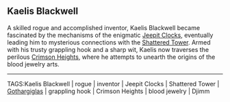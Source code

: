 ## Kaelis Blackwell

A skilled rogue and accomplished inventor, Kaelis Blackwell became fascinated by the mechanisms of the enigmatic [Jeepit Clocks](../Places/Jeepit%20Clocks.md), eventually leading him to mysterious connections with the [Shattered Tower](../Places/Shattered%20Tower.md). Armed with his trusty grappling hook and a sharp wit, Kaelis now traverses the perilous [Crimson Heights](../Places/Crimson%20Heights.md), where he attempts to unearth the origins of the blood jewelry arts.

---

TAGS:Kaelis Blackwell | rogue | inventor | Jeepit Clocks | Shattered Tower | [Gothargiglas](../Places/Gothargiglas.md) | grappling hook | Crimson Heights | blood jewelry | Djimm
